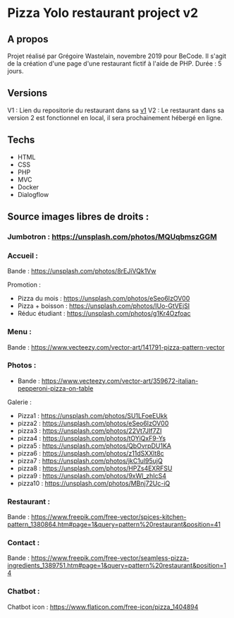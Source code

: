 # Pizza Yolo restaurant project v2

## A propos

Projet réalisé par Grégoire Wastelain, novembre 2019 pour BeCode.
Il s'agit de la création d'une page d'une restaurant fictif à l'aide de PHP.
Durée : 5 jours.

## Versions
V1 : Lien du repositorie du restaurant dans sa [v1](https://github.com/gwastelain/restaurant-css-framework)
V2 : Le restaurant dans sa version 2 est fonctionnel en local, il sera prochainement hébergé en ligne.

## Techs

- HTML
- CSS
- PHP
- MVC
- Docker
- Dialogflow

## Source images libres de droits :

### Jumbotron : https://unsplash.com/photos/MQUqbmszGGM

### Accueil :

Bande : https://unsplash.com/photos/8rEJiVQk1Vw

Promotion :

- Pizza du mois : https://unsplash.com/photos/eSeo6IzOV00
- Pizza + boisson : https://unsplash.com/photos/IUo-GtVEjSI
- Réduc étudiant : https://unsplash.com/photos/g1Kr4Ozfoac

### Menu :

Bande : https://www.vecteezy.com/vector-art/141791-pizza-pattern-vector

### Photos :

- Bande : https://www.vecteezy.com/vector-art/359672-italian-pepperoni-pizza-on-table

Galerie :

- Pizza1 : https://unsplash.com/photos/SU1LFoeEUkk
- pizza2 : https://unsplash.com/photos/eSeo6IzOV00
- pizza3 : https://unsplash.com/photos/22Vt7JIf7ZI
- pizza4 : https://unsplash.com/photos/tOYiQxF9-Ys
- pizza5 : https://unsplash.com/photos/QbOvrpDU1KA
- pizza6 : https://unsplash.com/photos/z11dSXXlt8c
- pizza7 : https://unsplash.com/photos/jkC1ul95ujQ
- pizza8 : https://unsplash.com/photos/HPZs4EXRFSU
- pizza9 : https://unsplash.com/photos/9xWl_zhIcS4
- pizza10 : https://unsplash.com/photos/MBnj72Uc-iQ

### Restaurant :

Bande : https://www.freepik.com/free-vector/spices-kitchen-pattern_1380864.htm#page=1&query=pattern%20restaurant&position=41

### Contact :

Bande : https://www.freepik.com/free-vector/seamless-pizza-ingredients_1389751.htm#page=1&query=pattern%20restaurant&position=14

### Chatbot :

Chatbot icon : https://www.flaticon.com/free-icon/pizza_1404894
